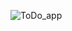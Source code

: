 ![ToDo_app](https://user-images.githubusercontent.com/51225627/128609612-eec5f3f1-deaa-4dfe-bc67-81bc37f0fa00.PNG)

